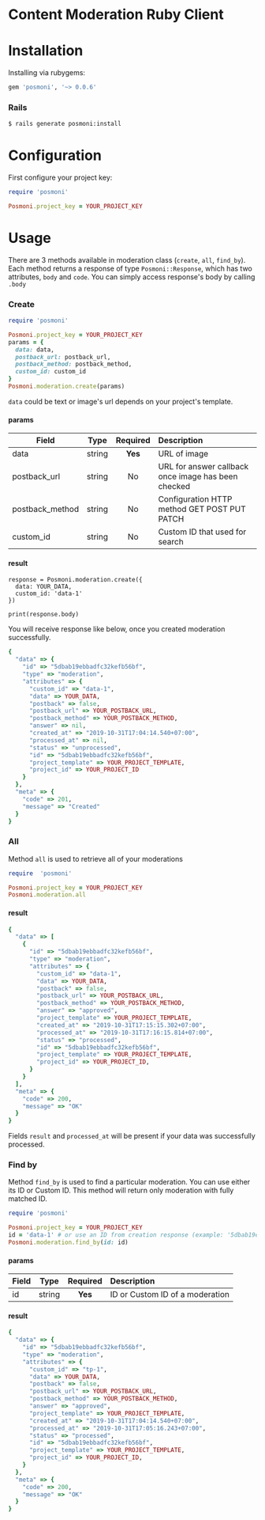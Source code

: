 # Content Moderation Ruby Client

# Installation

Installing via rubygems:

```ruby
gem 'posmoni', '~> 0.0.6'
```

### Rails

```bash
$ rails generate posmoni:install
```

# Configuration

First configure your project key:

```ruby
require 'posmoni'

Posmoni.project_key = YOUR_PROJECT_KEY
```
# Usage

There are 3 methods available in moderation class (`create`, `all`, `find_by`). Each
method returns a response of type `Posmoni::Response`, which has two attributes,
`body` and `code`. You can simply access response's body by calling `.body`

### Create
```ruby
require 'posmoni'

Posmoni.project_key = YOUR_PROJECT_KEY
params = {
  data: data,
  postback_url: postback_url,
  postback_method: postback_method,
  custom_id: custom_id
}
Posmoni.moderation.create(params)
```

`data` could be text or image's url depends on your project's template.

#### params

| Field        | Type           | Required  | Description |
| ------------- |:-------------:| :-----:| :-----|
| data | string | **Yes** | URL of image |
| postback_url| string| No | URL for answer callback once image has been checked |
| postback_method| string | No | Configuration HTTP method GET POST PUT PATCH |
| custom_id | string | No | Custom ID that used for search |

#### result
```
response = Posmoni.moderation.create({
  data: YOUR_DATA,
  custom_id: 'data-1'
})

print(response.body)
```

You will receive response like below, once you created moderation successfully.

```ruby
{
  "data" => {
    "id" => "5dbab19ebbadfc32kefb56bf",
    "type" => "moderation",
    "attributes" => {
      "custom_id" => "data-1",
      "data" => YOUR_DATA,
      "postback" => false,
      "postback_url" => YOUR_POSTBACK_URL,
      "postback_method" => YOUR_POSTBACK_METHOD,
      "answer" => nil,
      "created_at" => "2019-10-31T17:04:14.540+07:00",
      "processed_at" => nil,
      "status" => "unprocessed",
      "id" => "5dbab19ebbadfc32kefb56bf",
      "project_template" => YOUR_PROJECT_TEMPLATE,
      "project_id" => YOUR_PROJECT_ID
    }
  },
  "meta" => {
    "code" => 201,
    "message" => "Created"
  }
}
```

### All
Method `all` is used to retrieve all of your moderations

```ruby
require  'posmoni'

Posmoni.project_key = YOUR_PROJECT_KEY
Posmoni.moderation.all
```

#### result
```ruby
{
  "data" => [
    {
      "id" => "5dbab19ebbadfc32kefb56bf",
      "type" => "moderation",
      "attributes" => {
        "custom_id" => "data-1",
        "data" => YOUR_DATA,
        "postback" => false,
        "postback_url" => YOUR_POSTBACK_URL,
        "postback_method" => YOUR_POSTBACK_METHOD,
        "answer" => "approved",
        "project_template" => YOUR_PROJECT_TEMPLATE,
        "created_at" => "2019-10-31T17:15:15.302+07:00",
        "processed_at" => "2019-10-31T17:16:15.814+07:00",
        "status" => "processed",
        "id" => "5dbab19ebbadfc32kefb56bf",
        "project_template" => YOUR_PROJECT_TEMPLATE,
        "project_id" => YOUR_PROJECT_ID,
      }
    }
  ],
  "meta" => {
    "code" => 200,
    "message" => "OK"
  }
}
```

Fields `result` and `processed_at` will be present if your data was successfully processed.

### Find by
Method `find_by` is used to find a particular moderation. You can use either its
ID or Custom ID. This method will return only moderation with fully matched ID.

```ruby
require 'posmoni'

Posmoni.project_key = YOUR_PROJECT_KEY
id = 'data-1' # or use an ID from creation response (example: '5dbab19ebbadfc32kefb56bf')
Posmoni.moderation.find_by(id: id)
```

#### params

| Field        | Type           | Required  | Description |
| ------------- |:-------------:| :-----:| :-----|
| id | string | **Yes** | ID or Custom ID of a moderation |

#### result
```ruby
{
  "data" => {
    "id" => "5dbab19ebbadfc32kefb56bf",
    "type" => "moderation",
    "attributes" => {
      "custom_id" => "tp-1",
      "data" => YOUR_DATA,
      "postback" => false,
      "postback_url" => YOUR_POSTBACK_URL,
      "postback_method" => YOUR_POSTBACK_METHOD,
      "answer" => "approved",
      "project_template" => YOUR_PROJECT_TEMPLATE,
      "created_at" => "2019-10-31T17:04:14.540+07:00",
      "processed_at" => "2019-10-31T17:05:16.243+07:00",
      "status" => "processed",
      "id" => "5dbab19ebbadfc32kefb56bf",
      "project_template" => YOUR_PROJECT_TEMPLATE,
      "project_id" => YOUR_PROJECT_ID,
    }
  },
  "meta" => {
    "code" => 200,
    "message" => "OK"
  }
}
```
